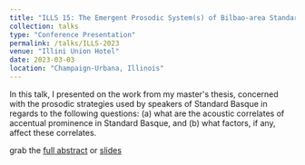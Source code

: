 ```yaml
---
title: "ILLS 15: The Emergent Prosodic System(s) of Bilbao-area Standard Basque"
collection: talks
type: "Conference Presentation"
permalink: /talks/ILLS-2023
venue: "Illini Union Hotel"
date: 2023-03-03
location: "Champaign-Urbana, Illinois"
---
```


In this talk, I presented on the work from my master's thesis, concerned with the prosodic strategies used by speakers of Standard Basque in regards to the following questions: (a) what are the acoustic correlates of accentual prominence in Standard Basque, and (b) what factors, if any, affect these correlates.

grab the [full abstract](https://pharyngeals.github.io/files/2023_ILLSabstract.pdf) or [slides](https://pharyngeals.github.io/files/ILLS_15.pdf)